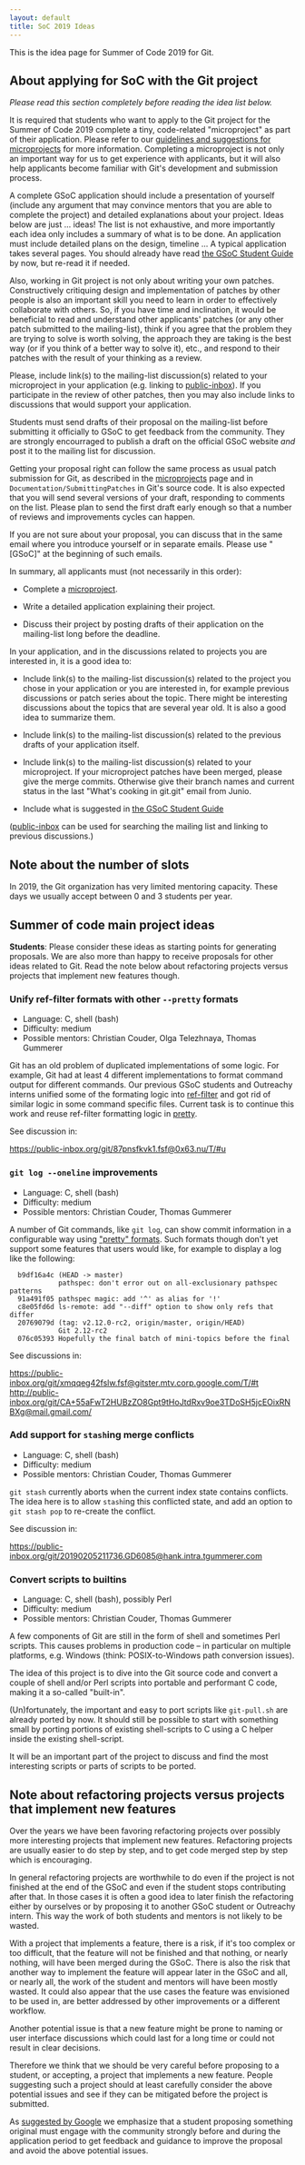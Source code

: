 ```yaml
---
layout: default
title: SoC 2019 Ideas
---
```


This is the idea page for Summer of Code 2019 for Git.

## About applying for SoC with the Git project

*Please read this section completely before reading the idea list
 below.*

It is required that students who want to apply to the Git
project for the Summer of Code 2019 complete a tiny, code-related
"microproject" as part of their application.  Please refer to our
[guidelines and suggestions for microprojects](https://git.github.io/SoC-2019-Microprojects)
for more information. Completing a microproject is not only an important
way for us to get experience with applicants, but it will also help
applicants become familiar with Git's development and submission
process.

A complete GSoC application should include a presentation of yourself
(include any argument that may convince mentors that you are able to
complete the project) and detailed explanations about your project.
Ideas below are just ... ideas! The list is not exhaustive, and more
importantly each idea only includes a summary of what is to be done.
An application must include detailed plans on the design, timeline ...
A typical application takes several pages. You should already have read
[the GSoC Student Guide](http://write.flossmanuals.net/gsocstudentguide/writing-a-proposal/)
by now, but re-read it if needed.

Also, working in Git project is not only about writing your own
patches. Constructively critiquing design and implementation of
patches by other people is also an important skill you need to learn
in order to effectively collaborate with others. So, if you have time
and inclination, it would be beneficial to read and understand other
applicants' patches (or any other patch submitted to the mailing-list),
think if you agree that the problem they are trying to solve is worth
solving, the approach they are taking is the best way (or if you think
of a better way to solve it), etc., and respond to their patches with
the result of your thinking as a review.

Please, include link(s) to the mailing-list discussion(s) related to
your microproject in your application (e.g. linking to
[public-inbox](https://public-inbox.org/git/)). If you
participate in the review of other patches, then you may also include
links to discussions that would support your application.

Students must send drafts of their proposal on the mailing-list before
submitting it officially to GSoC to get feedback from the
community. They are strongly encourraged to publish a draft on the
official GSoC website *and* post it to the mailing list for
discussion.

Getting your proposal right can follow the same process as usual patch
submission for Git, as described in the
[microprojects](https://git.github.io/SoC-2019-Microprojects) page and
in `Documentation/SubmittingPatches` in Git's source code. It is also
expected that you will send several versions of your draft, responding
to comments on the list. Please plan to send the first draft early
enough so that a number of reviews and improvements cycles can happen.

If you are not sure about your proposal, you can discuss that in the
same email where you introduce yourself or in separate emails. Please
use "[GSoC]" at the beginning of such emails.

In summary, all applicants must (not necessarily in this order):

* Complete a [microproject](https://git.github.io/SoC-2019-Microprojects).

* Write a detailed application explaining their project.

* Discuss their project by posting drafts of their application on the
  mailing-list long before the deadline.

In your application, and in the discussions related to projects you
are interested in, it is a good idea to:

* Include link(s) to the mailing-list discussion(s) related to the
  project you chose in your application or you are interested in, for
  example previous discussions or patch series about the topic. There
  might be interesting discussions about the topics that are several
  year old. It is also a good idea to summarize them.

* Include link(s) to the mailing-list discussion(s) related to the
  previous drafts of your application itself.

* Include link(s) to the mailing-list discussion(s) related to your
  microproject. If your microproject patches have been merged, please
  give the merge commits. Otherwise give their branch names and
  current status in the last "What's cooking in git.git" email from
  Junio.

* Include what is suggested in
  [the GSoC Student Guide](http://write.flossmanuals.net/gsocstudentguide/writing-a-proposal/)

([public-inbox](https://public-inbox.org/git/) can be
used for searching the mailing list and linking to previous
discussions.)

## Note about the number of slots

In 2019, the Git organization has very limited mentoring capacity.
These days we usually accept between 0 and 3 students per year.

## Summer of code main project ideas

**Students**: Please consider these ideas as starting points for
generating proposals. We are also more than happy to receive proposals
for other ideas related to Git. Read the note below about refactoring
projects versus projects that implement new features though.

### Unify ref-filter formats with other `--pretty` formats

 - Language: C, shell (bash)
 - Difficulty: medium
 - Possible mentors: Christian Couder, Olga Telezhnaya, Thomas Gummerer

Git has an old problem of duplicated implementations of some
logic. For example, Git had at least 4 different implementations to
format command output for different commands. Our previous GSoC
students and Outreachy interns unified some of the formating logic
into [ref-filter](https://github.com/git/git/blob/master/ref-filter.h)
and got rid of similar logic in some command specific files. Current
task is to continue this work and reuse ref-filter formatting logic in
[pretty](https://github.com/git/git/blob/master/pretty.h).

See discussion in:

<https://public-inbox.org/git/87pnsfkvk1.fsf@0x63.nu/T/#u>

### `git log --oneline` improvements

 - Language: C, shell (bash)
 - Difficulty: medium
 - Possible mentors: Christian Couder, Thomas Gummerer

A number of Git commands, like `git log`, can show commit information
in a configurable way using ["pretty" formats](https://github.com/git/git/blob/master/Documentation/pretty-formats.txt).
Such formats though don't yet support some features that users would
like, for example to display a log like the following:

```
  b9df16a4c (HEAD -> master)
            pathspec: don't error out on all-exclusionary pathspec patterns
  91a491f05 pathspec magic: add '^' as alias for '!'
  c8e05fd6d ls-remote: add "--diff" option to show only refs that differ
  20769079d (tag: v2.12.0-rc2, origin/master, origin/HEAD)
            Git 2.12-rc2
  076c05393 Hopefully the final batch of mini-topics before the final
```

See discussions in:

<https://public-inbox.org/git/xmqqeg42fslw.fsf@gitster.mtv.corp.google.com/T/#t>
<http://public-inbox.org/git/CA+55aFwT2HUBzZO8Gpt9tHoJtdRxv9oe3TDoSH5jcEOixRNBXg@mail.gmail.com/>

### Add support for `stash`ing merge conflicts

 - Language: C, shell (bash)
 - Difficulty: medium
 - Possible mentors: Christian Couder, Thomas Gummerer

`git stash` currently aborts when the current index state contains
conflicts.  The idea here is to allow `stash`ing this conflicted
state, and add an option to `git stash pop` to re-create the
conflict.

See discussion in:

<https://public-inbox.org/git/20190205211736.GD6085@hank.intra.tgummerer.com>

### Convert scripts to builtins

 - Language: C, shell (bash), possibly Perl
 - Difficulty: medium
 - Possible mentors: Christian Couder, Thomas Gummerer

A few components of Git are still in the form of shell and sometimes
Perl scripts. This causes problems in production code – in particular
on multiple platforms, e.g. Windows (think: POSIX-to-Windows path
conversion issues).

The idea of this project is to dive into the Git source code and
convert a couple of shell and/or Perl scripts into portable and
performant C code, making it a so-called "built-in".

(Un)fortunately, the important and easy to port scripts like
`git-pull.sh` are already ported by now. It should still be possible
to start with something small by porting portions of existing
shell-scripts to C using a C helper inside the existing shell-script.

It will be an important part of the project to discuss and find the
most interesting scripts or parts of scripts to be ported.

## Note about refactoring projects versus projects that implement new features

Over the years we have been favoring refactoring projects over
possibly more interesting projects that implement new features.
Refactoring projects are usually easier to do step by step, and to get
code merged step by step which is encouraging.

In general refactoring projects are worthwhile to do even if the
project is not finished at the end of the GSoC and even if the student
stops contributing after that. In those cases it is often a good idea
to later finish the refactoring either by ourselves or by proposing it
to another GSoC student or Outreachy intern. This way the work of both
students and mentors is not likely to be wasted.

With a project that implements a feature, there is a risk, if it's too
complex or too difficult, that the feature will not be finished and
that nothing, or nearly nothing, will have been merged during the
GSoC. There is also the risk that another way to implement the feature
will appear later in the GSoC and all, or nearly all, the work of the
student and mentors will have been mostly wasted. It could also appear
that the use cases the feature was envisioned to be used in, are
better addressed by other improvements or a different workflow.

Another potential issue is that a new feature might be prone to naming
or user interface discussions which could last for a long time or
could not result in clear decisions.

Therefore we think that we should be very careful before proposing to
a student, or accepting, a project that implements a new feature.
People suggesting such a project should at least carefully consider
the above potential issues and see if they can be mitigated before the
project is submitted.

As [suggested by Google](https://google.github.io/gsocguides/mentor/defining-a-project-ideas-list)
we emphasize that a student proposing something original must engage
with the community strongly before and during the application period
to get feedback and guidance to improve the proposal and avoid the
above potential issues.
